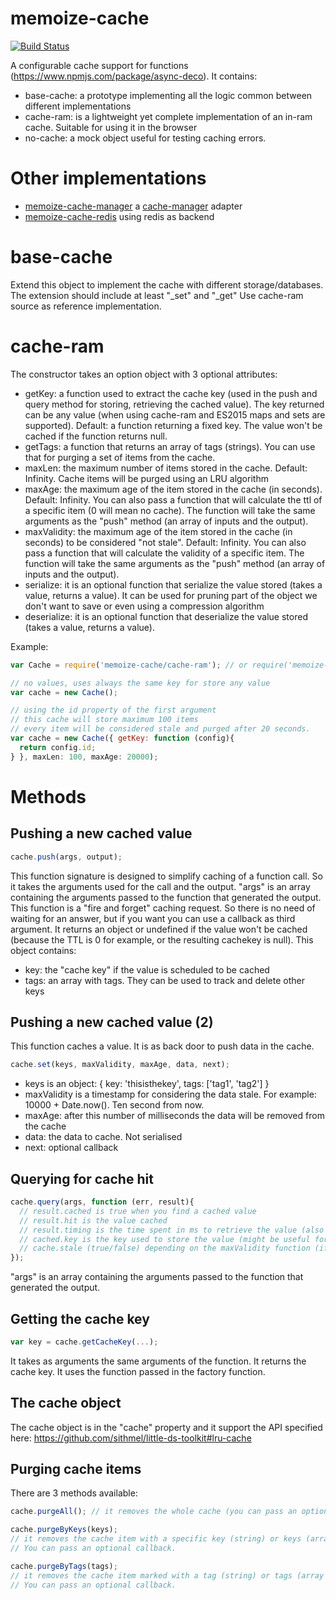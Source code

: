 memoize-cache
=============
[![Build Status](https://travis-ci.org/sithmel/memoize-cache.svg?branch=master)](https://travis-ci.org/sithmel/memoize-cache)

A configurable cache support for functions (https://www.npmjs.com/package/async-deco). It contains:

* base-cache: a prototype implementing all the logic common between different implementations
* cache-ram: is a lightweight yet complete implementation of an in-ram cache. Suitable for using it in the browser
* no-cache: a mock object useful for testing caching errors.

Other implementations
=====================
* [memoize-cache-manager](https://github.com/sithmel/memoize-cache-manager) a [cache-manager](https://github.com/BryanDonovan/node-cache-manager) adapter
* [memoize-cache-redis](https://github.com/sithmel/memoize-cache-manager) using redis as backend

base-cache
==========
Extend this object to implement the cache with different storage/databases. The extension should include at least "_set" and "_get" Use cache-ram source as reference implementation.

cache-ram
=========
The constructor takes an option object with 3 optional attributes:
* getKey: a function used to extract the cache key (used in the push and query method for storing, retrieving the cached value). The key returned can be any value (when using cache-ram and ES2015 maps and sets are supported). Default: a function returning a fixed key. The value won't be cached if the function returns null.
* getTags: a function that returns an array of tags (strings). You can use that for purging a set of items from the cache.
* maxLen: the maximum number of items stored in the cache. Default: Infinity. Cache items will be purged using an LRU algorithm
* maxAge: the maximum age of the item stored in the cache (in seconds). Default: Infinity. You can also pass a function that will calculate the ttl of a specific item (0 will mean no cache). The function will take the same arguments as the "push" method (an array of inputs and the output).
* maxValidity: the maximum age of the item stored in the cache (in seconds) to be considered "not stale". Default: Infinity. You can also pass a function that will calculate the validity of a specific item. The function will take the same arguments as the "push" method (an array of inputs and the output).
* serialize: it is an optional function that serialize the value stored (takes a value, returns a value). It can be used for pruning part of the object we don't want to save or even using a compression algorithm
* deserialize: it is an optional function that deserialize the value stored (takes a value, returns a value).

Example:
```js
var Cache = require('memoize-cache/cache-ram'); // or require('memoize-cache').CacheRAM;

// no values, uses always the same key for store any value
var cache = new Cache();

// using the id property of the first argument
// this cache will store maximum 100 items
// every item will be considered stale and purged after 20 seconds.
var cache = new Cache({ getKey: function (config){
  return config.id;
} }, maxLen: 100, maxAge: 20000);
```

Methods
=======

Pushing a new cached value
--------------------------
```js
cache.push(args, output);
```
This function signature is designed to simplify caching of a function call. So it takes the arguments used for the call and the output.
"args" is an array containing the arguments passed to the function that generated the output.
This function is a "fire and forget" caching request. So there is no need of waiting for an answer, but if you want you can use a callback as third argument.
It returns an object or undefined if the value won't be cached (because the TTL is 0 for example, or the resulting cachekey is null).
This object contains:
* key: the "cache key" if the value is scheduled to be cached
* tags: an array with tags. They can be used to track and delete other keys

Pushing a new cached value (2)
------------------------------
This function caches a value. It is as back door to push data in the cache.
```js
cache.set(keys, maxValidity, maxAge, data, next);
```

* keys is an object: { key: 'thisisthekey', tags: ['tag1', 'tag2'] }
* maxValidity is a timestamp for considering the data stale. For example: 10000 + Date.now(). Ten second from now.
* maxAge: after this number of milliseconds the data will be removed from the cache
* data: the data to cache. Not serialised
* next: optional callback

Querying for cache hit
----------------------
```js
cache.query(args, function (err, result){
  // result.cached is true when you find a cached value
  // result.hit is the value cached
  // result.timing is the time spent in ms to retrieve the value (also used for cache miss)
  // cached.key is the key used to store the value (might be useful for debugging)
  // cache.stale (true/false) depending on the maxValidity function (if defined)
});
```
"args" is an array containing the arguments passed to the function that generated the output.

Getting the cache key
---------------------
```js
var key = cache.getCacheKey(...);
```
It takes as arguments the same arguments of the function. It returns the cache key.
It uses the function passed in the factory function.

The cache object
----------------
The cache object is in the "cache" property and it support the API specified here: https://github.com/sithmel/little-ds-toolkit#lru-cache

Purging cache items
-------------------
There are 3 methods available:
```js
cache.purgeAll(); // it removes the whole cache (you can pass an optional callback)
```
```js
cache.purgeByKeys(keys);
// it removes the cache item with a specific key (string) or keys (array of strings).
// You can pass an optional callback.
```
```js
cache.purgeByTags(tags);
// it removes the cache item marked with a tag (string) or tags (array of strings).
// You can pass an optional callback.
```
